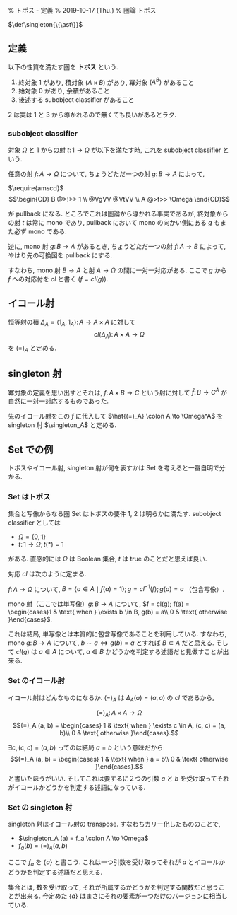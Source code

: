 % トポス - 定義
% 2019-10-17 (Thu.)
% 圏論 トポス

$\def\singleton{\{\ast\}}$

## 定義

以下の性質を満たす圏を **トポス** という.

1. 終対象 $1$ があり, 積対象 $(A \times B)$ があり, 冪対象 $(A^B)$ があること
2. 始対象 $0$ があり, 余積があること
3. 後述する subobject classifier があること

2 は実は 1 と 3 から導かれるので無くても良いがあるとラク.

### subobject classifier

対象 $\Omega$ と $1$ からの射 $t \colon 1 \to \Omega$ が以下を満たす時, これを subobject classifier という.

任意の射 $f \colon A \to \Omega$ について, ちょうどただ一つの射 $g \colon B \to A$ によって,

$\require{amscd}$
$$\begin{CD}
B @>!>> 1 \\
@VgVV   @VtVV \\
A @>f>> \Omega
\end{CD}$$

が pullback になる.
ところでこれは圏論から導かれる事実であるが, 終対象からの射 $t$ は常に mono であり,
pullback において mono の向かい側にある $g$ もまた必ず mono である.

逆に, mono 射 $g \colon B \to A$ があるとき, ちょうどただ一つの射 $f \colon A \to B$ によって,
やはり先の可換図を pullback にする.

すなわち, mono 射 $B \to A$ と射 $A \to \Omega$ の間に一対一対応がある.
ここで $g$ から $f$ への対応付を $cl$ と書く ($f = cl(g)$).

## イコール射

恒等射の積
$\Delta_A = \langle 1_A, 1_A \rangle \colon A \to A \times A$
に対して
$$cl(\Delta_A) \colon A \times A \to \Omega$$
を $(=)_A$ と定める.

## singleton 射

冪対象の定義を思い出すとそれは,
$f \colon A \times B \to C$
という射に対して
$\hat{f} \colon B \to C^A$
が自然に一対一対応するものであった.

先のイコール射をこの $f$ に代入して
$\hat{(=)_A} \colon A \to \Omega^A$
を singleton 射 $\singleton_A$ と定める.

## Set での例

トポスやイコール射, singleton 射が何を表すかは Set を考えると一番自明で分かる.

### Set はトポス

集合と写像からなる圏 Set はトポスの要件 1, 2 は明らかに満たす.
subobject classifier としては

- $\Omega = \{0,1\}$
- $t \colon 1 \to \Omega; t(\ast) = 1$

がある.
直感的には $\Omega$ は Boolean 集合, $t$ は true のことだと思えば良い.

対応 $cl$ は次のように定まる.

$f \colon A \to \Omega$ について,
$B = \{ a \in A \mid f(a) = 1 \}; g = cl^{-1}(f); g(a) = a$ （包含写像）.

mono 射（ここでは単写像）$g \colon B \to A$ について,
$f = cl(g); f(a) = \begin{cases}1 & \text{ when } \exists b \in B, g(b) = a\\ 0 & \text{ otherwise }\end{cases}$.

これは結局, 単写像とは本質的に包含写像であることを利用している.
すなわち, mono $g \colon B \to A$ について, $b \sim a \iff g(b) = a$ とすれば $B \subset A$ だと思える.
そして $cl(g)$ は $a \in A$ について, $a \in B$ かどうかを判定する述語だと見做すことが出来る.

### Set のイコール射

イコール射はどんなものになるか.
$(=)_A$ は $\Delta_A(a) = (a, a)$ の $cl$ であるから,

$$(=)_A \colon A \times A \to \Omega$$
$$(=)_A (a, b) = \begin{cases} 1 & \text{ when } \exists c \in A, (c, c) = (a, b)\\ 0 & \text{ otherwise }\end{cases}.$$

$\exists c, (c, c) = (a, b)$ ってのは結局 $a = b$ という意味だから
$$(=)_A (a, b) = \begin{cases} 1 & \text{ when } a = b\\ 0 & \text{ otherwise }\end{cases}.$$
と書いたほうがいい.
そしてこれは要するに２つの引数 $a$ と $b$ を受け取ってそれがイコールかどうかを判定する述語になっている.

### Set の singleton 射

singleton 射はイコール射の transpose.
すなわちカリー化したもののことで,

- $\singleton_A (a) = f_a \colon A \to \Omega$
- $f_a(b) = (=)_A(a, b)$

ここで $f_a$ を $\{a\}$ と書こう.
これは一つ引数を受け取ってそれが $a$ とイコールかどうかを判定する述語だと思える.

集合とは, 数を受け取って, それが所属するかどうかを判定する関数だと思うことが出来る.
今定めた
$\{a\}$
はまさにそれの要素が一つだけのバージョンに相当している.
